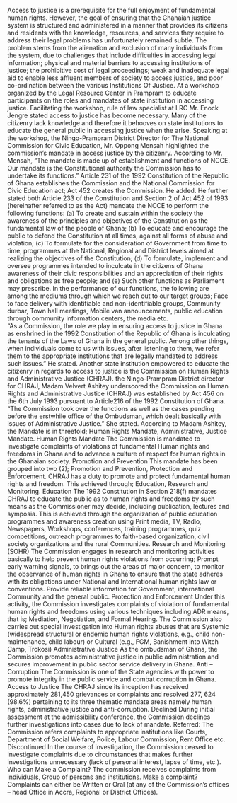 Access to justice is a prerequisite for the full enjoyment of fundamental human rights. However,
the goal of ensuring that the Ghanaian justice system is structured and administered in a manner
that provides its citizens and residents with the knowledge, resources, and services they require
to address their legal problems has unfortunately remained subtle. The problem stems from the
alienation and exclusion of many individuals from the system, due to challenges that include
difficulties in accessing legal information; physical and material barriers to accessing institutions
of justice; the prohibitive cost of legal proceedings; weak and inadequate legal aid to enable less
affluent members of society to access justice, and poor co-ordination between the various
Institutions Of Justice.
At a workshop organized by the Legal Resource Center in Prampram to educate participants on the roles and mandates of state institution in accessing justice. Facilitating the workshop, rule of law specialist at LRC Mr. Enock Jengre stated access to justice has become necessary. Many of the citizenry lack knowledge and therefore it behooves on state institutions to educate the general public in accessing justice when the arise. 
Speaking at the workshop, the Ningo-Prampram District Director for The National Commission for Civic Education, Mr. Oppong Mensah highlighted the commission’s mandate in access justice by the citizenry. 
According to Mr. Mensah, “The mandate is made up of establishment and functions of NCCE. Our mandate is the Constitutional authority the Commission has to undertake its functions.”
Article 231 of the 1992 Constitution of the Republic of Ghana establishes the Commission and the National Commission for Civic Education act; Act 452 creates the Commission. He added.
He further stated both Article 233 of the Constitution and Section 2 of Act 452 of 1993 (hereinafter referred to as the Act) mandate the NCCE to perform the following functions:
(a) To create and sustain within the society the awareness of the principles and objectives of the Constitution as the fundamental law of the people of Ghana;
(b) To educate and encourage the public to defend the Constitution at all times, against all forms of abuse and violation;
(c) To formulate for the consideration of Government from time to time, programmes at the National, Regional and District levels aimed at realizing the objectives of the Constitution;
(d) To formulate, implement and oversee programmes intended to inculcate in the citizens of Ghana awareness of their civic responsibilities and an appreciation of their rights and obligations as free people; and
(e) Such other functions as Parliament may prescribe.
In the performance of our functions, the following are among the mediums through which we reach out to our target groups; Face to face delivery with identifiable and non-identifiable groups, Community durbar, Town hall meetings, Mobile van announcements, public education through community information centers, the media etc.  
“As a Commission, the role we play in ensuring access to justice in Ghana as enshrined in the 1992 Constitution of the Republic of Ghana is inculcating the tenants of the Laws of Ghana in the general public. Among other things, when individuals come to us with issues, after listening to them, we refer them to the appropriate institutions that are legally mandated to address such issues.” He stated. 
Another state institution empowered to educate the citizenry in regards to access to justice is the Commission on Human Rights and Administrative Justice (CHRAJ).
the Ningo-Prampram District director for CHRAJ, Madam Velvert Ashitey underscored the Commission on Human Rights and Administrative Justice (CHRAJ) was established by Act 456 on the 6th July 1993 pursuant to Article216 of the 1992 Constitution of Ghana.
“The Commission took over the functions as well as the cases pending before the erstwhile office of the Ombudsman, which dealt basically with issues of Administrative Justice.” She stated.
According to Madam Ashitey, the Mandate is in threefold; Human Rights Mandate, Administrative, Justice Mandate.
Human Rights Mandate 
The Commission is mandated to investigate complaints of violations of fundamental Human rights and freedoms in Ghana and to advance a culture of respect for human rights in the Ghanaian society.
Promotion and Prevention
This mandate has been grouped into two (2); Promotion and Prevention, Protection and Enforcement.
CHRAJ has a duty to promote and protect fundamental human rights and freedom. This achieved through; Education, Research and Monitoring.
Education
The 1992 Constitution in Section 218(f) mandates CHRAJ to educate the public as to human rights and freedoms by such means as the Commissioner may decide, including publication, lectures and symposia.
This is achieved through the organization of public education programmes and awareness creation using Print media, TV, Radio, Newspapers, Workshops, conferences, training programmes, quiz competitions, outreach programmes to faith-based organization, civil society organizations and the rural Communities. 
Research and Monitoring (SOHR)
The Commission engages in research and monitoring activities basically to help prevent human rights violations from occurring; Prompt early warning signals, to brings out the areas of major concern, to monitor the observance of human rights in Ghana to ensure that the state adheres with its obligations under National and International human rights law or conventions. Provide reliable information for Government, international Community and the general public.
Protection and Enforcement
Under this activity, the Commission investigates complaints of violation of fundamental human rights and freedoms using various techniques including ADR means, that is; Mediation, Negotiation, and Formal Hearing.
The Commission also carries out special investigation into Human rights abuses that are 
Systemic (widespread structural or endemic human rights violations, e.g., child non-maintenance, child labour) or Cultural (e.g., FGM, Banishment into Witch Camp, Trokosi)
Administrative Justice
As the ombudsman of Ghana, the Commission promotes administrative justice in public administration and secures improvement in public sector service delivery in Ghana.
Anti – Corruption
The Commission is one of the State agencies with power to promote integrity in the public service and combat corruption in Ghana.
Access to Justice
The CHRAJ since its inception has received approximately 281,450 grievances or complaints and resolved 277, 624 (98.6%) pertaining to its three thematic mandate areas namely human rights, administrative justice and anti-corruption.
Declined
During initial assessment at the admissibility conference, the Commission declines further investigations into cases due to lack of mandate. 
Referred: The Commission refers complaints to appropriate institutions like Courts, Department of Social Welfare, Police, Labour Commission, Rent Office etc. 
Discontinued
In the course of investigation, the Commission ceased to investigate complaints due to circumstances that makes further investigations unnecessary (lack of personal interest, lapse of time, etc.).
Who can Make a Complaint?
The commission receives complaints from individuals, Group of persons and institutions.
Make a complaint?
Complaints can either be Written or Oral (at any of the Commission’s offices – head Office in Accra, Regional or District Offices).
